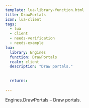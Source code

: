 ```yaml
---
template: lua-library-function.html
title: DrawPortals
icon: lua-client
tags:
  - lua
  - client
  - needs-verification
  - needs-example
lua:
  library: Engines
  function: DrawPortals
  realm: client
  description: "Draw portals."
  
  
  returns:
    
---
```


<div class="lua__search__keywords">
Engines.DrawPortals &#x2013; Draw portals.
</div>
